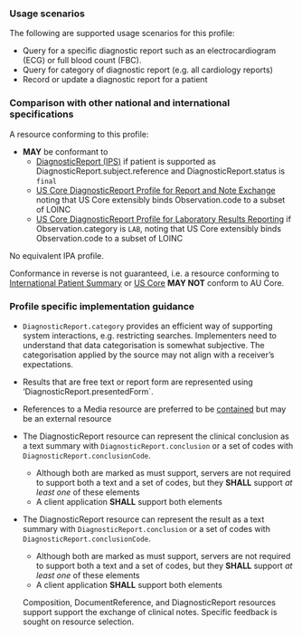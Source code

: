 ### Usage scenarios

The following are supported usage scenarios for this profile:

- Query for a specific diagnostic report such as an electrocardiogram (ECG) or full blood count (FBC).
- Query for category of diagnostic report (e.g. all cardiology reports)
- Record or update a diagnostic report for a patient

### Comparison with other national and international specifications

A resource conforming to this profile:
- **MAY** be conformant to
    - [DiagnosticReport (IPS)](http://hl7.org/fhir/uv/ips/StructureDefinition/DiagnosticReport-uv-ips) if patient is supported as DiagnosticReport.subject.reference and DiagnosticReport.status is `final`
    - [US Core DiagnosticReport Profile for Report and Note Exchange](http://hl7.org/fhir/us/core/StructureDefinition/us-core-diagnosticreport-note) noting that US Core extensibly binds Observation.code to a subset of LOINC
    - [US Core DiagnosticReport Profile for Laboratory Results Reporting](http://hl7.org/fhir/us/core/StructureDefinition/us-core-diagnosticreport-lab) if Observation.category is `LAB`, noting that US Core extensibly binds Observation.code to a subset of LOINC

No equivalent IPA profile.

Conformance in reverse is not guaranteed, i.e. a resource conforming to [International Patient Summary](http://build.fhir.org/ig/HL7/fhir-ips) or [US Core](http://hl7.org/fhir/us/core) **MAY NOT** conform to AU Core.


### Profile specific implementation guidance
- `DiagnosticReport.category` provides an efficient way of supporting system interactions, e.g. restricting searches. Implementers need to understand that data categorisation is somewhat subjective. The categorisation applied by the source may not align with a receiver’s expectations.
- Results that are free text or report form are represented using ‘DiagnosticReport.presentedForm`.
- References to a Media resource are preferred to be [contained](http://hl7.org/fhir/R4/references.html#contained) but may be an external resource
- The DiagnosticReport resource can represent the clinical conclusion as a text summary with `DiagnosticReport.conclusion` or a set of codes with `DiagnosticReport.conclusionCode`.
  - Although both are marked as must support, servers are not required to support both a text and a set of codes, but they **SHALL** support *at least one* of these elements
  - A client application **SHALL** support both elements
- The DiagnosticReport resource can represent the result as a text summary with `DiagnosticReport.conclusion` or a set of codes with `DiagnosticReport.conclusionCode`.
  - Although both are marked as must support, servers are not required to support both a text and a set of codes, but they **SHALL** support *at least one* of these elements
  - A client application **SHALL** support both elements

  <p class="stu-note">Composition, DocumentReference, and DiagnosticReport resources support support the exchange of clinical notes. Specific feedback is sought on resource selection.</p>


